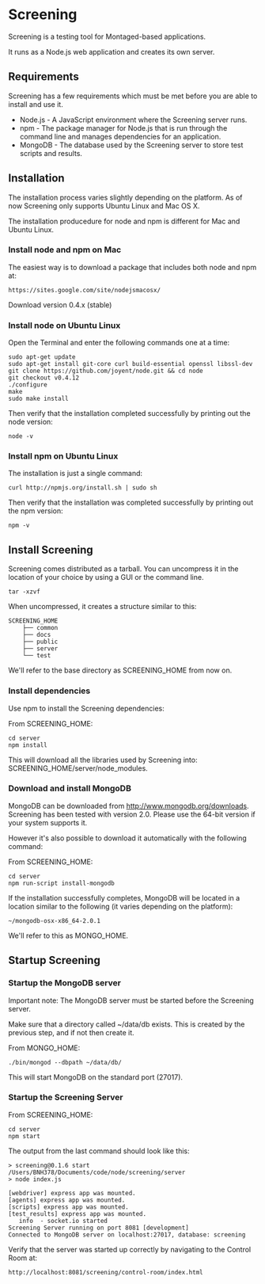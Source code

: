 ﻿<!-- <copyright>
 This file contains proprietary software owned by Motorola Mobility, Inc.<br/>
 No rights, expressed or implied, whatsoever to this software are provided by Motorola Mobility, Inc. hereunder.<br/>
 (c) Copyright 2011 Motorola Mobility, Inc.  All Rights Reserved.
 </copyright> -->

# Screening

Screening is a testing tool for Montaged-based applications.

It runs as a Node.js web application and creates its own server.

## Requirements

Screening has a few requirements which must be met before you are able to install and use it.

* Node.js - A JavaScript environment where the Screening server runs.
* npm - The package manager for Node.js that is run through the command line and manages dependencies for an application.
* MongoDB - The database used by the Screening server to store test scripts and results.

## Installation

The installation process varies slightly depending on the platform. As of now Screening only supports Ubuntu Linux and Mac OS X.

The installation producedure for node and npm is different for Mac and Ubuntu Linux.

### Install node and npm on Mac

The easiest way is to download a package that includes both node and npm at:

    https://sites.google.com/site/nodejsmacosx/

Download version 0.4.x (stable)

### Install node on Ubuntu Linux

Open the Terminal and enter the following commands one at a time:

    sudo apt-get update
    sudo apt-get install git-core curl build-essential openssl libssl-dev
    git clone https://github.com/joyent/node.git && cd node
    git checkout v0.4.12
    ./configure
    make
    sudo make install

Then verify that the installation completed successfully by printing out the node version:

    node -v

### Install npm on Ubuntu Linux

The installation is just a single command:

    curl http://npmjs.org/install.sh | sudo sh

Then verify that the installation was completed successfully by printing out the npm version:

    npm -v

## Install Screening

Screening comes distributed as a tarball. You can uncompress it in the location of your choice by using a GUI or the
command line.

    tar -xzvf 

When uncompressed, it creates a structure similar to this:

    SCREENING_HOME
        ├── common
        ├── docs
        ├── public
        ├── server
        └── test

We'll refer to the base directory as SCREENING_HOME from now on.

### Install dependencies

Use npm to install the Screening dependencies:

From SCREENING_HOME:

    cd server
    npm install

This will download all the libraries used by Screening into: SCREENING_HOME/server/node_modules.


### Download and install MongoDB

MongoDB can be downloaded from http://www.mongodb.org/downloads. Screening has been tested with version 2.0.
Please use the 64-bit version if your system supports it.

However it's also possible to download it automatically with the following command:

From SCREENING_HOME:

    cd server
    npm run-script install-mongodb

If the installation successfully completes, MongoDB will be located in a location similar to the following (it varies
depending on the platform):

    ~/mongodb-osx-x86_64-2.0.1

We'll refer to this as MONGO_HOME.

## Startup Screening

### Startup the MongoDB server

Important note: The MongoDB server must be started before the Screening server.

Make sure that a directory called ~/data/db exists. This is created by the previous step, and if not then create it.

From MONGO_HOME:

    ./bin/mongod --dbpath ~/data/db/

This will start MongoDB on the standard port (27017).

### Startup the Screening Server

From SCREENING_HOME:

    cd server
    npm start

The output from the last command should look like this:

    > screening@0.1.6 start /Users/BNH378/Documents/code/node/screening/server
    > node index.js

    [webdriver] express app was mounted.
    [agents] express app was mounted.
    [scripts] express app was mounted.
    [test_results] express app was mounted.
       info  - socket.io started
    Screening Server running on port 8081 [development]
    Connected to MongoDB server on localhost:27017, database: screening

Verify that the server was started up correctly by navigating to the Control Room at:

    http://localhost:8081/screening/control-room/index.html

